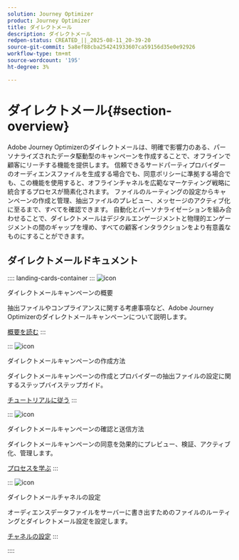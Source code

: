 ```yaml
---
solution: Journey Optimizer
product: Journey Optimizer
title: ダイレクトメール
description: ダイレクトメール
redpen-status: CREATED_||_2025-08-11_20-39-20
source-git-commit: 5a8ef88cba254241933607ca59156d35e0e92926
workflow-type: tm+mt
source-wordcount: '195'
ht-degree: 3%

---
```



# ダイレクトメール{#section-overview}

Adobe Journey Optimizerのダイレクトメールは、明確で影響力のある、パーソナライズされたデータ駆動型のキャンペーンを作成することで、オフラインで顧客にリーチする機能を提供します。 信頼できるサードパーティプロバイダーのオーディエンスファイルを生成する場合でも、同意ポリシーに準拠する場合でも、この機能を使用すると、オフラインチャネルを広範なマーケティング戦略に統合するプロセスが簡素化されます。 ファイルのルーティングの設定からキャンペーンの作成と管理、抽出ファイルのプレビュー、メッセージのアクティブ化に至るまで、すべてを確認できます。 自動化とパーソナライゼーションを組み合わせることで、ダイレクトメールはデジタルエンゲージメントと物理的エンゲージメントの間のギャップを埋め、すべての顧客インタラクションをより有意義なものにすることができます。

## ダイレクトメールドキュメント

:::: landing-cards-container
:::
![icon](https://cdn.experienceleague.adobe.com/icons/book.svg)

ダイレクトメールキャンペーンの概要

抽出ファイルやコンプライアンスに関する考慮事項など、Adobe Journey Optimizerのダイレクトメールキャンペーンについて説明します。

[概要を読む](../using/direct-mail/get-started-direct-mail.md)
:::

:::
![icon](https://cdn.experienceleague.adobe.com/icons/circle-play.svg)

ダイレクトメールキャンペーンの作成方法

ダイレクトメールキャンペーンの作成とプロバイダーの抽出ファイルの設定に関するステップバイステップガイド。

[チュートリアルに従う](../using/direct-mail/create-direct-mail.md)
:::

:::
![icon](https://cdn.experienceleague.adobe.com/icons/list-check.svg)

ダイレクトメールキャンペーンの確認と送信方法

ダイレクトメールキャンペーンの同意を効果的にプレビュー、検証、アクティブ化、管理します。

[プロセスを学ぶ](../using/direct-mail/test-send-direct-mail.md)
:::

:::
![icon](https://cdn.experienceleague.adobe.com/icons/gear.svg)

ダイレクトメールチャネルの設定

オーディエンスデータファイルをサーバーに書き出すためのファイルのルーティングとダイレクトメール設定を設定します。

[チャネルの設定](../using/direct-mail/direct-mail-configuration.md)
:::

::::
